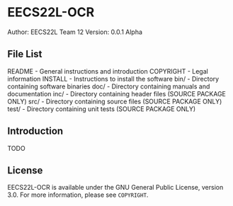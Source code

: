 EECS22L-OCR
===========

Author: EECS22L Team 12
Version: 0.0.1 Alpha

File List
---------
README - General instructions and introduction
COPYRIGHT - Legal information
INSTALL - Instructions to install the software
bin/ - Directory containing software binaries
doc/ - Directory containing manuals and documentation
inc/ - Directory containing header files (SOURCE PACKAGE ONLY)
src/ - Directory containing source files (SOURCE PACKAGE ONLY)
test/ - Directory containing unit tests (SOURCE PACKAGE ONLY)

Introduction
-------------
TODO

License
-------
EECS22L-OCR is available under the GNU General Public License, version 3.0.
For more information, please see `COPYRIGHT`.
